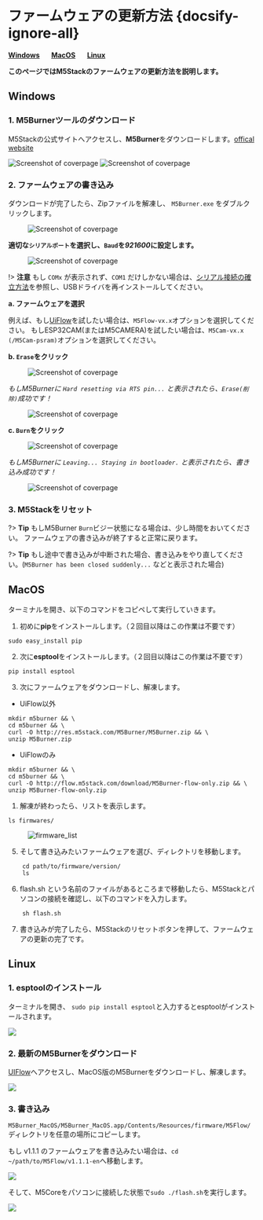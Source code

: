 # ファームウェアの更新方法 {docsify-ignore-all}

**[Windows](#Windows)**&nbsp;&nbsp;&nbsp;&nbsp;&nbsp;&nbsp;**[MacOS](#MacOS)**&nbsp;&nbsp;&nbsp;&nbsp;&nbsp;&nbsp;**[Linux](#Linux)**

**このページではM5Stackのファームウェアの更新方法を説明します。**

## Windows

### 1. M5Burnerツールのダウンロード

M5Stackの公式サイトへアクセスし、**M5Burner**をダウンロードします。[offical website](http://www.m5stack.com)

<img src="assets/img/getting_started_pics/how_to_burn_firmware/download_M5Burner.png" alt="Screenshot of coverpage" title="Cover page">

<img src="assets/img/getting_started_pics/how_to_burn_firmware/download_M5Burner_02.png" alt="Screenshot of coverpage" title="Cover page">

### 2. ファームウェアの書き込み

ダウンロードが完了したら、Zipファイルを解凍し、 `M5Burner.exe` をダブルクリックします。

<figure class="thumbnails">
    <img src="assets/img/getting_started_pics/how_to_burn_firmware/burn_firmware_01.png" alt="Screenshot of coverpage" title="Cover page">
</figure>

**適切な`シリアルポート`を選択し、`Baud`を*921600*に設定します。**

<figure class="thumbnails">
    <img src="assets/img/getting_started_pics/how_to_burn_firmware/burn_firmware_02.png" alt="Screenshot of coverpage" title="Cover page">
</figure>

!> **注意** もし `COMx` が表示されず、`COM1` だけしかない場合は、[シリアル接続の確立方法](ja/related_documents/establish_serial_connection)を参照し、USBドライバを再インストールしてください。

**a. ファームウェアを選択**

例えば、もし[UiFlow](http://flow.m5stack.com)を試したい場合は、`M5Flow-vx.x`オプションを選択してください。
もしESP32CAM(またはM5CAMERA)を試したい場合は、`M5Cam-vx.x (/M5Cam-psram)`オプションを選択してください。

**b. `Erase`をクリック**

<figure class="thumbnails">
    <img src="assets/img/getting_started_pics/how_to_burn_firmware/burn_firmware_06.png" alt="Screenshot of coverpage" title="Cover page">
</figure>

*もしM5Burnerに `Hard resetting via RTS pin...` と表示されたら、`Erase(削除)`成功です！*

<figure class="thumbnails">
    <img src="assets/img/getting_started_pics/how_to_burn_firmware/burn_firmware_04.png" alt="Screenshot of coverpage" title="Cover page">
</figure>

**c. `Burn`をクリック**

<figure class="thumbnails">
    <img src="assets/img/getting_started_pics/how_to_burn_firmware/burn_firmware_03.png" alt="Screenshot of coverpage" title="Cover page">
</figure>

*もしM5Burnerに `Leaving... Staying in bootloader.` と表示されたら、書き込み成功です！*

<figure class="thumbnails">
    <img src="assets/img/getting_started_pics/how_to_burn_firmware/burn_firmware_05.png" alt="Screenshot of coverpage" title="Cover page">
</figure>

### 3. M5Stackをリセット

?> **Tip**
もしM5Burner `Burn`ビジー状態になる場合は、少し時間をおいてください。 ファームウェアの書き込みが終了すると正常に戻ります。

?> **Tip** もし途中で書き込みが中断された場合、書き込みをやり直してください。(`M5Burner has been closed suddenly...` などと表示された場合)

## MacOS

ターミナルを開き、以下のコマンドをコピペして実行していきます。

1. 初めに**pip**をインストールします。（２回目以降はこの作業は不要です）

```shell
sudo easy_install pip
```

2. 次に**esptool**をインストールします。（２回目以降はこの作業は不要です）

```shell
pip install esptool
```

3. 次にファームウェアをダウンロードし、解凍します。

  - UiFlow以外
```shell
mkdir m5burner && \
cd m5burner && \
curl -O http://res.m5stack.com/M5Burner/M5Burner.zip && \
unzip M5Burner.zip
```

  - UiFlowのみ
```shell
mkdir m5burner && \
cd m5burner && \
curl -O http://flow.m5stack.com/download/M5Burner-flow-only.zip && \
unzip M5Burner-flow-only.zip
```

1. 解凍が終わったら、リストを表示します。

```shell
ls firmwares/
```

<figure class="thumbnails">
    <img src="assets/img/getting_started_pics/how_to_burn_firmware/mac_firmware_01.png" alt="firmware_list" title="firmware_list">
</figure>

5. そして書き込みたいファームウェアを選び、ディレクトリを移動します。

```shell
    cd path/to/firmware/version/
    ls
```

6. flash.sh という名前のファイルがあるところまで移動したら、M5Stackとパソコンの接続を確認し、以下のコマンドを入力します。

```shell
    sh flash.sh
```

7. 書き込みが完了したら、M5Stackのリセットボタンを押して、ファームウェアの更新の完了です。

## Linux

### 1. esptoolのインストール

ターミナルを開き、 `sudo pip install esptool`と入力するとesptoolがインストールされます。

<img src="assets/img/getting_started_pics/how_to_burn_firmware/burn_firmware_11.png">

### 2. 最新のM5Burnerをダウンロード

[UIFlow](http://www.m5stack.com)へアクセスし、MacOS版のM5Burnerをダウンロードし、解凍します。

<img src="assets/img/getting_started_pics/how_to_burn_firmware/burn_firmware_10.png">

### 3. 書き込み

`M5Burner_MacOS/M5Burner_MacOS.app/Contents/Resources/firmware/M5Flow/` ディレクトリを任意の場所にコピーします。

もし v1.1.1 のファームウェアを書き込みたい場合は、`cd ~/path/to/M5Flow/v1.1.1-en`へ移動します。

<img src="assets/img/getting_started_pics/how_to_burn_firmware/burn_firmware_13.png">

そして、M5Coreをパソコンに接続した状態で`sudo ./flash.sh`を実行します。

<img src="assets/img/getting_started_pics/how_to_burn_firmware/burn_firmware_12.png">